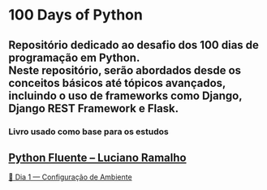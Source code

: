# 100 Days of Python

Repositório dedicado ao desafio dos **100 dias de programação em Python**.  
Neste repositório, serão abordados desde os conceitos básicos até tópicos avançados, incluindo o uso de frameworks como **Django**, **Django REST Framework** e **Flask**.
---
### **Livro usado como base para os estudos**

[Python Fluente – Luciano Ramalho](https://amzn.to/3Rzzde6)
---
[📅 Dia 1 — Configuração de Ambiente](dia_01/README.md)